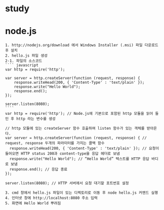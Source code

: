 # study


# node.js

	1. http://nodejs.org/download 에서 Windows Installer (.msi) 파일 다운로드 후 설치
	2. hello.js 파일 생성
	2-1. 파일의 소스코드
	```` javascript
	var http = require('http');

	var server = http.createServer(function (request, response) { 
		response.writeHead(200, { 'Content-Type' : 'text/plain' });
		response.write("Hello World");
		response.end();
	});
	
	server.listen(8080);
	````
	var http = require('http'); // Node.js에 기본으로 포함된 http 모듈을 읽어 들인 후 http 라는 변수를 생성
	
	// http 모듈에 있는 createServer 함수 호출하여 listen 함수가 있는 객체를 받아온다.
	var server = http.createServer(function (request, response) { // request, response 두개의 파라미터를 가지는 콜백 함수
	  response.writeHead(200, { 'Content-Type' : 'text/plain' }); // 요청이 들어오면 HTTP status 200과 content-type을 응답 헤더로 보냄
	  response.write("Hello World"); // “Hello World” 텍스트를 HTTP 응답 바디로 보냄
	  response.end(); // 응답 종료
	});
	
	server.listen(8080); // HTTP 서버에서 요청 대기할 포트번호 설정
	
	3. cmd 창에서 hello.js 파일이 있는 디렉토리로 이동 후 node hello.js 커멘드 실행
	4. 인터넷 창에 http://localhost:8080 주소 입력
	5. 화면에 Hello World 뿌려짐
